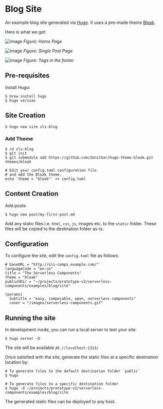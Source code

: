 # Blog Site

An example blog site generated via [Hugo](https://gohugo.io/). It uses a pre-made theme [Bleak](https://themes.gohugo.io/bleak/).

Here is what we get:

![image](https://user-images.githubusercontent.com/8188/38143986-f38eb3c8-3410-11e8-9fc6-72b8212614b9.png)
_Figure: Home Page_

![image](https://user-images.githubusercontent.com/8188/38144029-21a7c22c-3411-11e8-8add-9fd6cfa1c065.png)
_Figure: Single Post Page_

![image](https://user-images.githubusercontent.com/8188/38144088-6628a010-3411-11e8-8dcc-fc97c27a5be5.png)
_Figure: Tags in the footer_

## Pre-requisites

Install Hugo:

```
$ brew install hugo
$ hugo version
```

## Site Creation

```
$ hugo new site sls-blog
```

### Add Theme

```
$ cd sls-blog
$ git init
$ git submodule add https://github.com/Zenithar/hugo-theme-bleak.git themes/bleak

# Edit your config.toml configuration file
# and add the Bleak theme.
echo 'theme = "bleak"' >> config.toml
```

## Content Creation

Add posts:

```
$ hugo new post/my-first-post.md
```

Add any static files i.e. `html`, `css`, `js`, images etc. to the `static` folder. These files will be copied to the destination folder as-is.

## Configuration

To configure the site, edit the `config.toml` file as follows:

```
# baseURL = "http://sls-comps.example.com/"
languageCode = "en-us"
title = "The Serverless Components"
theme = "bleak"
publishDir = "~/projects/prototype-v2/serverless-components/examples/blog/site"

[params]
  Subtitle = "easy, composable, open, serverless components"
  cover = "/images/serverless-components.gif"
```

## Running the site

In development mode, you can run a local server to test your site:

```
$ hugo server -D
```
The site will be available at: `//localhost:1313/`

Once satisfied with the site, generate the static files at a specific destination location by:

```
# To generate files to the default destination folder `public`
$ hugo

# To generate files to a specific destination folder
$ hugo -d ~/projects/prototype-v2/serverless-components/examples/blog/site
```

The generated static files can be deployed to any host.
